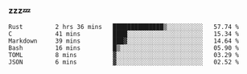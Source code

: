 ### zzz💤

<!--
**ArberSephirotheca/ArberSephirotheca** is a ✨ _special_ ✨ repository because its `README.md` (this file) appears on your GitHub profile.

Here are some ideas to get you started:

- 🌱 I’m currently learning Rust, Distributed System, and Database.
- 😄 Pronouns: He/Him
-->

<!--START_SECTION:waka-->

```text
Rust         2 hrs 36 mins   ██████████████▒░░░░░░░░░░   57.74 %
C            41 mins         ████░░░░░░░░░░░░░░░░░░░░░   15.34 %
Markdown     39 mins         ███▓░░░░░░░░░░░░░░░░░░░░░   14.64 %
Bash         16 mins         █▒░░░░░░░░░░░░░░░░░░░░░░░   05.90 %
TOML         8 mins          ▓░░░░░░░░░░░░░░░░░░░░░░░░   03.29 %
JSON         6 mins          ▓░░░░░░░░░░░░░░░░░░░░░░░░   02.52 %
```

<!--END_SECTION:waka-->

